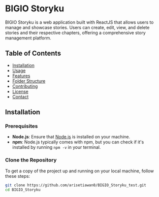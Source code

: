 # BIGIO Storyku

BIGIO Storyku is a web application built with ReactJS that allows users to manage and showcase stories. Users can create, edit, view, and delete stories and their respective chapters, offering a comprehensive story management platform.

## Table of Contents

- [Installation](#installation)
- [Usage](#usage)
- [Features](#features)
- [Folder Structure](#folder-structure)
- [Contributing](#contributing)
- [License](#license)
- [Contact](#contact)

## Installation

### Prerequisites

- **Node.js**: Ensure that [Node.js](https://nodejs.org/) is installed on your machine.
- **npm**: Node.js typically comes with npm, but you can check if it's installed by running `npm -v` in your terminal.

### Clone the Repository

To get a copy of the project up and running on your local machine, follow these steps:

```bash
git clone https://github.com/arisetiawan0/BIGIO_Storyku_test.git
cd BIGIO_Storyku
